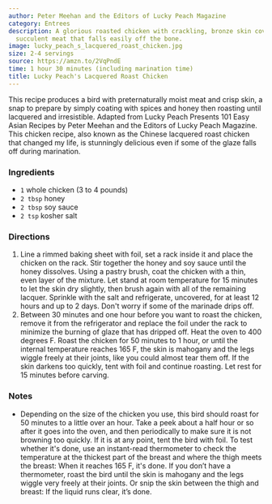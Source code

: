```yaml
---
author: Peter Meehan and the Editors of Lucky Peach Magazine
category: Entrees
description: A glorious roasted chicken with crackling, bronze skin covering tender,
  succulent meat that falls easily off the bone.
image: lucky_peach_s_lacquered_roast_chicken.jpg
size: 2-4 servings
source: https://amzn.to/2VqPndE
time: 1 hour 30 minutes (including marination time)
title: Lucky Peach's Lacquered Roast Chicken
---
```


This recipe produces a bird with preternaturally moist meat and crisp skin, a snap to prepare by simply coating with spices and honey then roasting until lacquered and irresistible. Adapted from Lucky Peach Presents 101 Easy Asian Recipes by Peter Meehan and the Editors of Lucky Peach Magazine. This chicken recipe, also known as the Chinese lacquered roast chicken that changed my life, is stunningly delicious even if some of the glaze falls off during marination.

### Ingredients

* `1` whole chicken (3 to 4 pounds)
* `2 tbsp` honey
* `2 tbsp` soy sauce
* `2 tsp` kosher salt

### Directions

1. Line a rimmed baking sheet with foil, set a rack inside it and place the chicken on the rack. Stir together the honey and soy sauce until the honey dissolves. Using a pastry brush, coat the chicken with a thin, even layer of the mixture. Let stand at room temperature for 15 minutes to let the skin dry slightly, then brush again with all of the remaining lacquer. Sprinkle with the salt and refrigerate, uncovered, for at least 12 hours and up to 2 days. Don't worry if some of the marinade drips off.
2. Between 30 minutes and one hour before you want to roast the chicken, remove it from the refrigerator and replace the foil under the rack to minimize the burning of glaze that has dripped off. Heat the oven to 400 degrees F. Roast the chicken for 50 minutes to 1 hour, or until the internal temperature reaches 165 F, the skin is mahogany and the legs wiggle freely at their joints, like you could almost tear them off. If the skin darkens too quickly, tent with foil and continue roasting. Let rest for 15 minutes before carving.

### Notes

- Depending on the size of the chicken you use, this bird should roast for 50 minutes to a little over an hour. Take a peek about a half hour or so after it goes into the oven, and then periodically to make sure it is not browning too quickly. If it is at any point, tent the bird with foil. To test whether it's done, use an instant-read thermometer to check the temperature at the thickest part of the breast and where the thigh meets the breast: When it reaches 165 F, it's done. If you don’t have a thermometer, roast the bird until the skin is mahogany and the legs wiggle very freely at their joints. Or snip the skin between the thigh and breast: If the liquid runs clear, it’s done.
